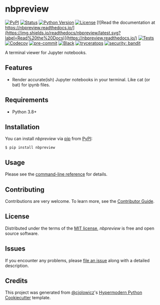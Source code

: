 # nbpreview

[![PyPI](https://img.shields.io/pypi/v/nbpreview.svg)](https://pypi.org/project/nbpreview/)
[![Status](https://img.shields.io/pypi/status/nbpreview.svg)](https://pypi.org/project/nbpreview/)
[![Python Version](https://img.shields.io/pypi/pyversions/nbpreview)](https://pypi.org/project/nbpreview)
[![License](https://img.shields.io/pypi/l/nbpreview)](https://opensource.org/licenses/MIT)
[![Read the documentation at https://nbpreview.readthedocs.io/](https://img.shields.io/readthedocs/nbpreview/latest.svg?label=Read%20the%20Docs)](https://nbpreview.readthedocs.io/)
[![Tests](https://github.com/paw-lu/nbpreview/workflows/Tests/badge.svg)](https://github.com/paw-lu/nbpreview/actions?workflow=Tests)
[![Codecov](https://codecov.io/gh/paw-lu/nbpreview/branch/main/graph/badge.svg)](https://codecov.io/gh/paw-lu/nbpreview)
[![pre-commit](https://img.shields.io/badge/pre--commit-enabled-brightgreen?logo=pre-commit&logoColor=white)](https://github.com/pre-commit/pre-commit)
[![Black](https://img.shields.io/badge/code%20style-black-000000.svg)](https://github.com/psf/black)
[![tryceratops](https://img.shields.io/badge/try%2Fexcept%20style-tryceratops%20%F0%9F%A6%96%E2%9C%A8-black)](https://github.com/guilatrova/tryceratops)
[![security: bandit](https://img.shields.io/badge/security-bandit-yellow.svg)](https://github.com/PyCQA/bandit)

A terminal viewer for Jupyter notebooks.

## Features

- Render accurate(ish) Jupyter notebooks in your terminal.
  Like cat (or bat) for ipynb files.

## Requirements

- Python 3.8+

## Installation

You can install _nbpreview_ via [pip] from [PyPI]:

```console
$ pip install nbpreview
```

## Usage

Please see the [command-line reference][usage] for details.

## Contributing

Contributions are very welcome.
To learn more, see the [Contributor Guide].

## License

Distributed under the terms of the [MIT license],
_nbpreview_ is free and open source software.

## Issues

If you encounter any problems,
please [file an issue] along with a detailed description.

## Credits

This project was generated from [@cjolowicz]'s [Hypermodern Python Cookiecutter] template.

[@cjolowicz]: https://github.com/cjolowicz
[cookiecutter]: https://github.com/audreyr/cookiecutter
[file an issue]: https://github.com/paw-lu/nbpreview/issues
[hypermodern python cookiecutter]: https://github.com/cjolowicz/cookiecutter-hypermodern-python
[mit license]: https://opensource.org/licenses/MIT
[pip]: https://pip.pypa.io/
[pypi]: https://pypi.org/

<!-- github-only -->

[contributor guide]: CONTRIBUTING.md
[usage]: https://nbpreview.readthedocs.io/en/latest/usage.html
